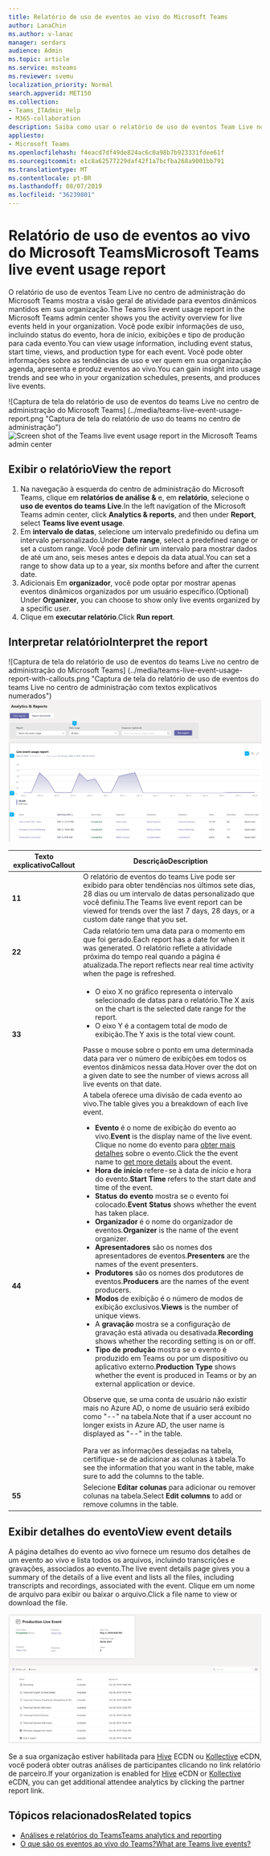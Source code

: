 ```yaml
---
title: Relatório de uso de eventos ao vivo do Microsoft Teams
author: LanaChin
ms.author: v-lanac
manager: serdars
audience: Admin
ms.topic: article
ms.service: msteams
ms.reviewer: svemu
localization_priority: Normal
search.appverid: MET150
ms.collection:
- Teams_ITAdmin_Help
- M365-collaboration
description: Saiba como usar o relatório de uso de eventos Team Live no centro de administração do Microsoft Teams para obter uma visão geral da atividade de eventos do teams Live em sua organização.
appliesto:
- Microsoft Teams
ms.openlocfilehash: f4eacd7df49de824ac6c0a98b7b923331fdee61f
ms.sourcegitcommit: e1c8a62577229daf42f1a7bcfba268a9001bb791
ms.translationtype: MT
ms.contentlocale: pt-BR
ms.lasthandoff: 08/07/2019
ms.locfileid: "36239801"
---
```

# <a name="microsoft-teams-live-event-usage-report"></a><span data-ttu-id="57ca2-103">Relatório de uso de eventos ao vivo do Microsoft Teams</span><span class="sxs-lookup"><span data-stu-id="57ca2-103">Microsoft Teams live event usage report</span></span>

<span data-ttu-id="57ca2-104">O relatório de uso de eventos Team Live no centro de administração do Microsoft Teams mostra a visão geral de atividade para eventos dinâmicos mantidos em sua organização.</span><span class="sxs-lookup"><span data-stu-id="57ca2-104">The Teams live event usage report in the Microsoft Teams admin center shows you the activity overview for live events held in your organization.</span></span> <span data-ttu-id="57ca2-105">Você pode exibir informações de uso, incluindo status do evento, hora de início, exibições e tipo de produção para cada evento.</span><span class="sxs-lookup"><span data-stu-id="57ca2-105">You can view usage information, including event status, start time, views, and production type for each event.</span></span> <span data-ttu-id="57ca2-106">Você pode obter informações sobre as tendências de uso e ver quem em sua organização agenda, apresenta e produz eventos ao vivo.</span><span class="sxs-lookup"><span data-stu-id="57ca2-106">You can gain insight into usage trends and see who in your organization schedules, presents, and produces live events.</span></span> 

<span data-ttu-id="57ca2-107">![Captura de tela do relatório de uso de eventos do teams Live no centro de administração do Microsoft Teams] (../media/teams-live-event-usage-report.png "Captura de tela do relatório de uso do teams no centro de administração")</span><span class="sxs-lookup"><span data-stu-id="57ca2-107">![Screen shot of the Teams live event usage report in the Microsoft Teams admin center](../media/teams-live-event-usage-report.png "Screen shot of the Teams usage report in the admin center")</span></span>

## <a name="view-the-report"></a><span data-ttu-id="57ca2-108">Exibir o relatório</span><span class="sxs-lookup"><span data-stu-id="57ca2-108">View the report</span></span>

1. <span data-ttu-id="57ca2-109">Na navegação à esquerda do centro de administração do Microsoft Teams, clique em **relatórios de análise &** e, em **relatório**, selecione o **uso de eventos do teams Live**.</span><span class="sxs-lookup"><span data-stu-id="57ca2-109">In the left navigation of the Microsoft Teams admin center, click **Analytics & reports**, and then under **Report**, select **Teams live event usage**.</span></span>
2. <span data-ttu-id="57ca2-110">Em **intervalo de datas**, selecione um intervalo predefinido ou defina um intervalo personalizado.</span><span class="sxs-lookup"><span data-stu-id="57ca2-110">Under **Date range**, select a predefined range or set a custom range.</span></span> <span data-ttu-id="57ca2-111">Você pode definir um intervalo para mostrar dados de até um ano, seis meses antes e depois da data atual.</span><span class="sxs-lookup"><span data-stu-id="57ca2-111">You can set a range to show  data up to a year, six months before and after the current date.</span></span>
3. <span data-ttu-id="57ca2-112">Adicionais Em **organizador**, você pode optar por mostrar apenas eventos dinâmicos organizados por um usuário específico.</span><span class="sxs-lookup"><span data-stu-id="57ca2-112">(Optional) Under **Organizer**, you can choose to show only live events organized by a specific user.</span></span>
4. <span data-ttu-id="57ca2-113">Clique em **executar relatório**.</span><span class="sxs-lookup"><span data-stu-id="57ca2-113">Click **Run report**.</span></span>  

## <a name="interpret-the-report"></a><span data-ttu-id="57ca2-114">Interpretar relatório</span><span class="sxs-lookup"><span data-stu-id="57ca2-114">Interpret the report</span></span>

<span data-ttu-id="57ca2-115">![Captura de tela do relatório de uso de eventos do teams Live no centro de administração do Microsoft Teams] (../media/teams-live-event-usage-report-with-callouts.png "Captura de tela do relatório de uso de eventos do teams Live no centro de administração com textos explicativos numerados")</span><span class="sxs-lookup"><span data-stu-id="57ca2-115">![Screen shot of the Teams live event usage report in the Microsoft Teams admin center](../media/teams-live-event-usage-report-with-callouts.png "Screen shot of the Teams live events usage report in the admin center with numbered callouts")</span></span>

|<span data-ttu-id="57ca2-116">Texto explicativo</span><span class="sxs-lookup"><span data-stu-id="57ca2-116">Callout</span></span> |<span data-ttu-id="57ca2-117">Descrição</span><span class="sxs-lookup"><span data-stu-id="57ca2-117">Description</span></span>  |
|--------|-------------|
|<span data-ttu-id="57ca2-118">**1**</span><span class="sxs-lookup"><span data-stu-id="57ca2-118">**1**</span></span>   |<span data-ttu-id="57ca2-119">O relatório de eventos do teams Live pode ser exibido para obter tendências nos últimos sete dias, 28 dias ou um intervalo de datas personalizado que você definiu.</span><span class="sxs-lookup"><span data-stu-id="57ca2-119">The Teams live event report can be viewed for trends over the last 7 days, 28 days, or a custom date range that you set.</span></span> |
|<span data-ttu-id="57ca2-120">**2**</span><span class="sxs-lookup"><span data-stu-id="57ca2-120">**2**</span></span>   |<span data-ttu-id="57ca2-121">Cada relatório tem uma data para o momento em que foi gerado.</span><span class="sxs-lookup"><span data-stu-id="57ca2-121">Each report has a date for when it was generated.</span></span> <span data-ttu-id="57ca2-122">O relatório reflete a atividade próxima do tempo real quando a página é atualizada.</span><span class="sxs-lookup"><span data-stu-id="57ca2-122">The report reflects near real time activity when the page is refreshed.</span></span> |
|<span data-ttu-id="57ca2-123">**3**</span><span class="sxs-lookup"><span data-stu-id="57ca2-123">**3**</span></span>   |<ul><li><span data-ttu-id="57ca2-124">O eixo X no gráfico representa o intervalo selecionado de datas para o relatório.</span><span class="sxs-lookup"><span data-stu-id="57ca2-124">The X axis on the chart is the selected date range for the report.</span></span></li> <li> <span data-ttu-id="57ca2-125">O eixo Y é a contagem total de modo de exibição.</span><span class="sxs-lookup"><span data-stu-id="57ca2-125">The Y axis is the total view count.</span></span></li> </ul><span data-ttu-id="57ca2-126">Passe o mouse sobre o ponto em uma determinada data para ver o número de exibições em todos os eventos dinâmicos nessa data.</span><span class="sxs-lookup"><span data-stu-id="57ca2-126">Hover over the dot on a given date to see the number of views across all live events on that date.</span></span>|
|<span data-ttu-id="57ca2-127">**4**</span><span class="sxs-lookup"><span data-stu-id="57ca2-127">**4**</span></span>   |<span data-ttu-id="57ca2-128">A tabela oferece uma divisão de cada evento ao vivo.</span><span class="sxs-lookup"><span data-stu-id="57ca2-128">The table gives you a breakdown of each live event.</span></span> <ul><li><span data-ttu-id="57ca2-129">**Evento** é o nome de exibição do evento ao vivo.</span><span class="sxs-lookup"><span data-stu-id="57ca2-129">**Event** is the display name of the live event.</span></span> <span data-ttu-id="57ca2-130">Clique no nome do evento para [obter mais detalhes](#view-event-details) sobre o evento.</span><span class="sxs-lookup"><span data-stu-id="57ca2-130">Click the the event name to [get more details](#view-event-details) about the event.</span></span> </li> <li><span data-ttu-id="57ca2-131">**Hora de início** refere-se à data de início e hora do evento.</span><span class="sxs-lookup"><span data-stu-id="57ca2-131">**Start Time** refers to the start date and time of the event.</span></span></li> <li><span data-ttu-id="57ca2-132">**Status do evento** mostra se o evento foi colocado.</span><span class="sxs-lookup"><span data-stu-id="57ca2-132">**Event Status** shows whether the event has taken place.</span></span>  </li><li><span data-ttu-id="57ca2-133">**Organizador** é o nome do organizador de eventos.</span><span class="sxs-lookup"><span data-stu-id="57ca2-133">**Organizer** is the name of the event organizer.</span></span></li> <li><span data-ttu-id="57ca2-134">**Apresentadores** são os nomes dos apresentadores de eventos.</span><span class="sxs-lookup"><span data-stu-id="57ca2-134">**Presenters** are the names of the  event presenters.</span></span></li><li><span data-ttu-id="57ca2-135">**Produtores** são os nomes dos produtores de eventos.</span><span class="sxs-lookup"><span data-stu-id="57ca2-135">**Producers** are the names of the event producers.</span></span></li><li><span data-ttu-id="57ca2-136">**Modos** de exibição é o número de modos de exibição exclusivos.</span><span class="sxs-lookup"><span data-stu-id="57ca2-136">**Views** is the number of unique views.</span></span></li><li><span data-ttu-id="57ca2-137">A **gravação** mostra se a configuração de gravação está ativada ou desativada.</span><span class="sxs-lookup"><span data-stu-id="57ca2-137">**Recording** shows whether the recording setting is on or off.</span></span></li><li><span data-ttu-id="57ca2-138">**Tipo de produção** mostra se o evento é produzido em Teams ou por um dispositivo ou aplicativo externo.</span><span class="sxs-lookup"><span data-stu-id="57ca2-138">**Production Type** shows whether the event is produced in Teams or by an external application or device.</span></span></li></li> </ul><span data-ttu-id="57ca2-139">Observe que, se uma conta de usuário não existir mais no Azure AD, o nome de usuário será exibido como "--" na tabela.</span><span class="sxs-lookup"><span data-stu-id="57ca2-139">Note that if a user account no longer exists in Azure AD, the user name is displayed as "--" in the table.</span></span> <br><br><span data-ttu-id="57ca2-140">Para ver as informações desejadas na tabela, certifique-se de adicionar as colunas à tabela.</span><span class="sxs-lookup"><span data-stu-id="57ca2-140">To see the information that you want in the table, make sure to add the columns to the table.</span></span> |
|<span data-ttu-id="57ca2-141">**5**</span><span class="sxs-lookup"><span data-stu-id="57ca2-141">**5**</span></span>   |<span data-ttu-id="57ca2-142">Selecione **Editar colunas** para adicionar ou remover colunas na tabela.</span><span class="sxs-lookup"><span data-stu-id="57ca2-142">Select **Edit columns** to add or remove columns in the table.</span></span>|

## <a name="view-event-details"></a><span data-ttu-id="57ca2-143">Exibir detalhes do evento</span><span class="sxs-lookup"><span data-stu-id="57ca2-143">View event details</span></span>

<span data-ttu-id="57ca2-144">A página detalhes do evento ao vivo fornece um resumo dos detalhes de um evento ao vivo e lista todos os arquivos, incluindo transcrições e gravações, associados ao evento.</span><span class="sxs-lookup"><span data-stu-id="57ca2-144">The live event details page gives you a summary of the details of a live event and lists all the files, including transcripts and recordings, associated with the event.</span></span> <span data-ttu-id="57ca2-145">Clique em um nome de arquivo para exibir ou baixar o arquivo.</span><span class="sxs-lookup"><span data-stu-id="57ca2-145">Click a file name to view or download the file.</span></span>

![Captura de tela mostrando detalhes de um evento ao vivo](../media/teams-live-event-usage-report-event-detail.png)

<span data-ttu-id="57ca2-147">Se a sua organização estiver habilitada para [Hive](https://www.hivestreaming.com/partners/integration-partners/microsoft/) ECDN ou [Kollective](https://kollective.com) eCDN, você poderá obter outras análises de participantes clicando no link relatório de parceiro.</span><span class="sxs-lookup"><span data-stu-id="57ca2-147">If your organization is enabled for [Hive](https://www.hivestreaming.com/partners/integration-partners/microsoft/) eCDN or [Kollective](https://kollective.com) eCDN, you can get additional attendee analytics by clicking the partner report link.</span></span>

## <a name="related-topics"></a><span data-ttu-id="57ca2-148">Tópicos relacionados</span><span class="sxs-lookup"><span data-stu-id="57ca2-148">Related topics</span></span>
- [<span data-ttu-id="57ca2-149">Análises e relatórios do Teams</span><span class="sxs-lookup"><span data-stu-id="57ca2-149">Teams analytics and reporting</span></span>](teams-reporting-reference.md)
- [<span data-ttu-id="57ca2-150">O que são os eventos ao vivo do Teams?</span><span class="sxs-lookup"><span data-stu-id="57ca2-150">What are Teams live events?</span></span>](../teams-live-events/what-are-teams-live-events.md)